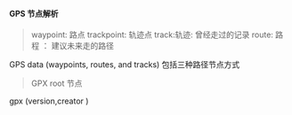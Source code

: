 
#### GPS 节点解析

> waypoint: 路点
> trackpoint: 轨迹点
> track:轨迹: 曾经走过的记录
> route: 路程 ： 建议未来走的路径

GPS data (waypoints, routes, and tracks) 包括三种路径节点方式

> GPX root 节点



gpx (version,creator )
